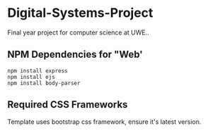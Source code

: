 # Digital-Systems-Project
Final year project for computer science at UWE..

## NPM Dependencies for "Web'
```
npm install express
npm install ejs
npm install body-parser
```

## Required CSS Frameworks 
Template uses bootstrap css framework, ensure it's latest version.